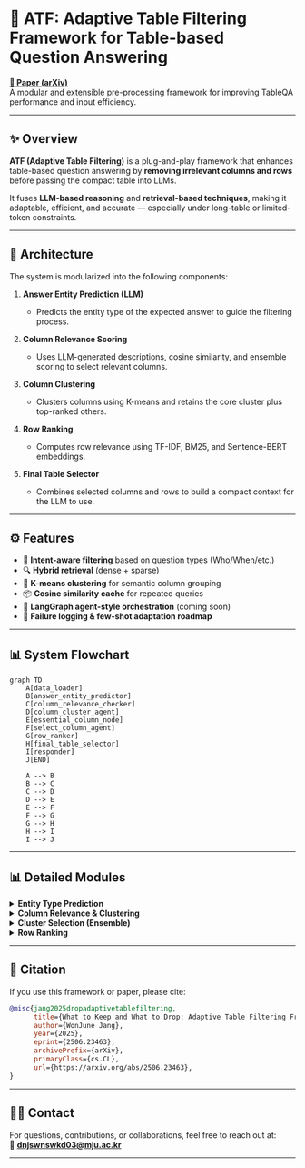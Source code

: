 # 📘 ATF: Adaptive Table Filtering Framework for Table-based Question Answering

**[📄 Paper (arXiv)](https://arxiv.org/abs/2506.23463)**  
A modular and extensible pre-processing framework for improving TableQA performance and input efficiency.

---

## ✨ Overview

**ATF (Adaptive Table Filtering)** is a plug-and-play framework that enhances table-based question answering by **removing irrelevant columns and rows** before passing the compact table into LLMs.

It fuses **LLM-based reasoning** and **retrieval-based techniques**, making it adaptable, efficient, and accurate — especially under long-table or limited-token constraints.

---

## 🧠 Architecture

The system is modularized into the following components:

1. **Answer Entity Prediction (LLM)**
   - Predicts the entity type of the expected answer to guide the filtering process.

2. **Column Relevance Scoring**
   - Uses LLM-generated descriptions, cosine similarity, and ensemble scoring to select relevant columns.

3. **Column Clustering**
   - Clusters columns using K-means and retains the core cluster plus top-ranked others.

4. **Row Ranking**
   - Computes row relevance using TF-IDF, BM25, and Sentence-BERT embeddings.

5. **Final Table Selector**
   - Combines selected columns and rows to build a compact context for the LLM to use.

---

## ⚙️ Features

- 🧠 **Intent-aware filtering** based on question types (Who/When/etc.)
- 🔍 **Hybrid retrieval** (dense + sparse)
- 🧮 **K-means clustering** for semantic column grouping
- 📦 **Cosine similarity cache** for repeated queries
- 💬 **LangGraph agent-style orchestration** (coming soon)
- 🧪 **Failure logging & few-shot adaptation roadmap**

---


## 📊 System Flowchart

```mermaid
graph TD
    A[data_loader]
    B[answer_entity_predictor]
    C[column_relevance_checker]
    D[column_cluster_agent]
    E[essential_column_node]
    F[select_column_agent]
    G[row_ranker]
    H[final_table_selector]
    I[responder]
    J[END]

    A --> B
    B --> C
    C --> D
    D --> E
    E --> F
    F --> G
    G --> H
    H --> I
    I --> J
```

---

## 📊 Detailed Modules

<details>
<summary><strong>Entity Type Prediction</strong></summary>

```mermaid
graph TD
    P1[Input: Question] --> P2[LLM CoT Reasoning]
    P2 --> P3[Score Each Entity Type]
    P3 --> P4[Select Most Probable Type]
    P4 --> P5[Output: predicted_answer_entity]
```

</details>

<details>
<summary><strong>Column Relevance & Clustering</strong></summary>

```mermaid
graph TD
    A1[Input: Question + Raw Table]
    A1 --> A2[LLM Column Descriptions]
    A2 --> A3[LLM Scoring]
    A1 --> A4[Cosine Similarity]
    A3 --> A5[Fusion Score]
    A4 --> A5
    A5 --> A6[Clustering (K-means)]
    A6 --> A7[Output: Selected Columns]
```

</details>

<details>
<summary><strong>Cluster Selection (Ensemble)</strong></summary>

```mermaid
graph TD
    B1[Input: clusters, scores, question]
    B1 --> B2[Semantic Similarity]
    B1 --> B3[MCDM Scoring]
    B1 --> B4[Adaptive Threshold]
    B2 --> B5[Voting]
    B3 --> B5
    B4 --> B5
    B5 --> B6[Select top-k]
    B6 --> B7[Output: Filtered Columns]
```

</details>

<details>
<summary><strong>Row Ranking</strong></summary>

```mermaid
graph TD
    R1[Input: selected_columns + question]
    R1 --> R2[Join rows to text]
    R2 --> R3[TF-IDF]
    R2 --> R4[BM25]
    R2 --> R5[Sentence-BERT]
    R3 --> R6[Softmax]
    R4 --> R6
    R5 --> R6
    R6 --> R7[Weighted Fusion]
    R7 --> R8[Top-k Rows]
    R8 --> R9[Output: Final Table Rows]
```

</details>

---

## 🧪 Citation

If you use this framework or paper, please cite:

```bibtex
@misc{jang2025dropadaptivetablefiltering,
      title={What to Keep and What to Drop: Adaptive Table Filtering Framework}, 
      author={WonJune Jang},
      year={2025},
      eprint={2506.23463},
      archivePrefix={arXiv},
      primaryClass={cs.CL},
      url={https://arxiv.org/abs/2506.23463}, 
}
```

---

## 🙋‍♀️ Contact

For questions, contributions, or collaborations, feel free to reach out at:  
📧 **dnjswnswkd03@mju.ac.kr**

---
